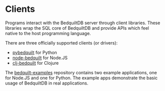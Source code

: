 # Clients

Programs interact with the BedquiltDB server through client libraries. These libraries wrap the SQL core of BedquiltDB and provide APIs which feel native to the host programming language.

There are three officially supported clients (or drivers):

- [pybedquilt](http://pybedquilt.readthedocs.org) for Python
- [node-bedquilt](http://node-bedquilt.readthedocs.org) for Node.JS
- [clj-bedquilt](http://bedquiltdb.github.io/clj-bedquilt-docs/) for Clojure


The [bedquilt-examples](https://github.com/BedquiltDB/bedquilt-examples) repository contains two example applications, one for Node.JS and one for Python. The example apps demonstrate the basic usage of BedquiltDB in real applications.

